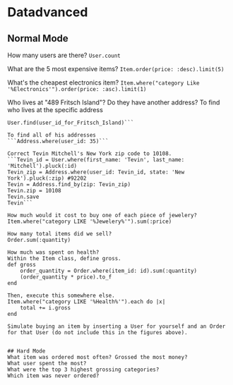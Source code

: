 # Datadvanced

## Normal Mode
How many users are there?
```User.count```

What are the 5 most expensive items?
```Item.order(price: :desc).limit(5)```

What's the cheapest electronics item?
```Item.where("category Like '%Electronics'").order(price: :asc).limit(1)```

Who lives at "489 Fritsch Island"? Do they have another address?
To find who lives at the specific address
```user_id_for_Fritsch_Island = Address.where(street: '489 Fritsch Island').pluck(:user_id)
User.find(user_id_for_Fritsch_Island)```

To find all of his addresses
```Address.where(user_id: 35)```

Correct Tevin Mitchell's New York zip code to 10108.
```Tevin_id = User.where(first_name: 'Tevin', last_name: 'Mitchell').pluck(:id)
Tevin_zip = Address.where(user_id: Tevin_id, state: 'New York').pluck(:zip) #92202
Tevin = Address.find_by(zip: Tevin_zip)
Tevin.zip = 10108
Tevin.save
Tevin```

How much would it cost to buy one of each piece of jewelery?
Item.where("category LIKE '%Jewelery%'").sum(:price)

How many total items did we sell?
Order.sum(:quantity)

How much was spent on health?
Within the Item class, define gross.
def gross
	order_quantity = Order.where(item_id: id).sum(:quantity)
	(order_quantity * price).to_f
end

Then, execute this somewhere else.
Item.where("category LIKE '%Health%'").each do |x|
	total += i.gross
end

Simulate buying an item by inserting a User for yourself and an Order for that User (do not include this in the figures above).


## Hard Mode
What item was ordered most often? Grossed the most money?
What user spent the most?
What were the top 3 highest grossing categories?
Which item was never ordered?